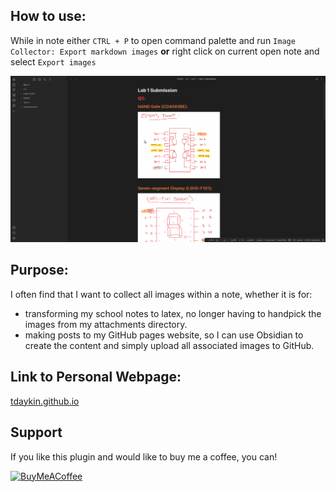 ## How to use:

While in note either `CTRL + P` to open command palette and run `Image Collector: Export markdown images` **or** right click on current open note and select `Export images`

![Demo](/imagecollector.gif)

## Purpose:

I often find that I want to collect all images within a note, whether it is for:

- transforming my school notes to latex, no longer having to handpick the images from my attachments directory.
- making posts to my GitHub pages website, so I can use Obsidian to create the content and simply upload all associated images to GitHub.

## Link to Personal Webpage:

[tdaykin.github.io](https://tdaykin.github.io)

## Support

If you like this plugin and would like to buy me a coffee, you can!

[<img src="https://cdn.buymeacoffee.com/buttons/v2/default-blue.png" alt="BuyMeACoffee" width="100">](https://www.buymeacoffee.com/tdaykin)


